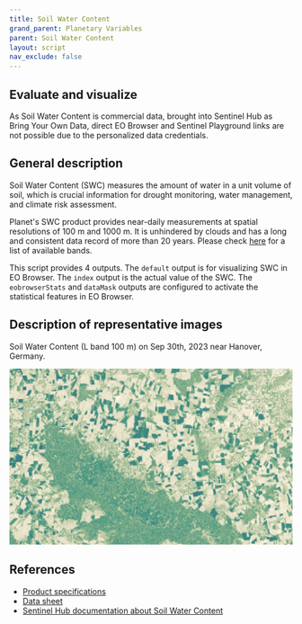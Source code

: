 ```yaml
---
title: Soil Water Content
grand_parent: Planetary Variables
parent: Soil Water Content
layout: script
nav_exclude: false
---
```


## Evaluate and visualize

As Soil Water Content is commercial data, brought into Sentinel Hub as Bring Your Own Data, direct EO Browser and Sentinel Playground links are not possible due to the personalized data credentials.

## General description

Soil Water Content (SWC) measures the amount of water in a unit volume of soil, which is crucial information for drought monitoring, water management, and climate risk assessment.

Planet's SWC product provides near-daily measurements at spatial resolutions of 100 m and 1000 m. It is unhindered by clouds and has a long and consistent data record of more than 20 years. Please check [here](https://docs.sentinel-hub.com/api/latest/data/planet/soil-water-content/#available-bands) for a list of available bands.

This script provides 4 outputs. The `default` output is for visualizing SWC in EO Browser. The `index` output is the actual value of the SWC. The `eobrowserStats` and `dataMask` outputs are configured to activate the statistical features in EO Browser.

## Description of representative images

Soil Water Content (L band 100 m) on Sep 30th, 2023 near Hanover, Germany.

![Soil Water Content example](fig/swc.jpg)

## References

- [Product specifications](https://planet.widen.net/s/5xtzljjwgg)
- [Data sheet](https://planet.widen.net/s/cv7bfjhhd5)
- [Sentinel Hub documentation about Soil Water Content](https://docs.sentinel-hub.com/api/latest/data/planet/soil-water-content/)
